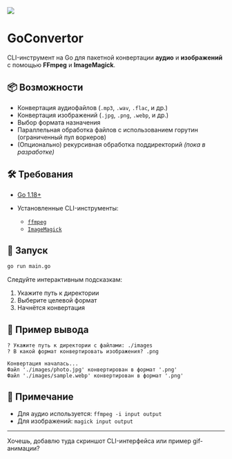<img src="https://img.shields.io/github/v/release/orriginalo/GoConvertor.svg"/>

# GoConvertor

CLI-инструмент на Go для пакетной конвертации **аудио** и **изображений** с помощью **FFmpeg** и **ImageMagick**.

## 📦 Возможности

* Конвертация аудиофайлов (`.mp3`, `.wav`, `.flac`, и др.)
* Конвертация изображений (`.jpg`, `.png`, `.webp`, и др.)
* Выбор формата назначения
* Параллельная обработка файлов с использованием горутин (ограниченный пул воркеров)
* (Опционально) рекурсивная обработка поддиректорий *(пока в разработке)*

## 🛠️ Требования

* [Go 1.18+](https://golang.org/dl/)
* Установленные CLI-инструменты:

  * [`ffmpeg`](https://ffmpeg.org/download.html)
  * [`ImageMagick`](https://imagemagick.org/script/download.php)

## 🚀 Запуск

```bash
go run main.go
```

Следуйте интерактивным подсказкам:

1. Укажите путь к директории
2. Выберите целевой формат
3. Начнётся конвертация

## 📂 Пример вывода

```
? Укажите путь к директории с файлами: ./images
? В какой формат конвертировать изображения? .png

Конвертация началась...
Файл './images/photo.jpg' конвертирован в формат '.png'
Файл './images/sample.webp' конвертирован в формат '.png'
```

## 📌 Примечание

* Для аудио используется: `ffmpeg -i input output`
* Для изображений: `magick input output`

---

Хочешь, добавлю туда скриншот CLI-интерфейса или пример gif-анимации?
